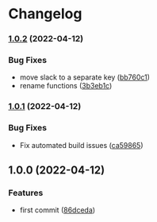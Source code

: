 # Changelog

### [1.0.2](https://github.com/bjerkio/pino-gcl-slack-transport/compare/v1.0.1...v1.0.2) (2022-04-12)


### Bug Fixes

* move slack to a separate key ([bb760c1](https://github.com/bjerkio/pino-gcl-slack-transport/commit/bb760c1f2a8956138f1ce064d6b698cd2439a1fb))
* rename functions ([3b3eb1c](https://github.com/bjerkio/pino-gcl-slack-transport/commit/3b3eb1c65b8faa91cf31cf57f5b7319323a12236))

### [1.0.1](https://github.com/bjerkio/pino-gcl-slack-transport/compare/v1.0.0...v1.0.1) (2022-04-12)


### Bug Fixes

* Fix automated build issues ([ca59865](https://github.com/bjerkio/pino-gcl-slack-transport/commit/ca59865b9dbe7ff898da22e4478a85649d33dbbe))

## 1.0.0 (2022-04-12)


### Features

* first commit ([86dceda](https://github.com/bjerkio/pino-gcl-slack-transport/commit/86dceda2506d9c635b2ce95d62e3805bb942c795))
